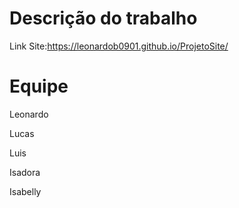 # Descrição do trabalho

Link Site:https://leonardob0901.github.io/ProjetoSite/

# Equipe

 Leonardo
 <p></p>
 Lucas
 <p></p>
 Luis
 <p>
 </p>
 Isadora
 <p></p>
 Isabelly

